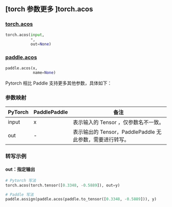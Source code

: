 ## [torch 参数更多 ]torch.acos

### [torch.acos](https://pytorch.org/docs/stable/generated/torch.acos.html?highlight=acos#torch.acos)

```python
torch.acos(input,
           *,
           out=None)
```

### [paddle.acos](https://www.paddlepaddle.org.cn/documentation/docs/zh/api/paddle/acos_cn.html#acos)

```python
paddle.acos(x,
            name=None)
```

Pytorch 相比 Paddle 支持更多其他参数，具体如下：

### 参数映射

| PyTorch | PaddlePaddle | 备注                                                     |
| ------- | :----------- | -------------------------------------------------------- |
| input   | x            | 表示输入的 Tensor ，仅参数名不一致。                     |
| out     | -            | 表示输出的 Tensor，PaddlePaddle 无此参数，需要进行转写。 |

### 转写示例

#### out：指定输出

```python
# Pytorch 写法
torch.acos(torch.tensor([0.3348, -0.5889]), out=y)

# Paddle 写法
paddle.assign(paddle.acos(paddle.to_tensor([0.3348, -0.5889])), y)

```
